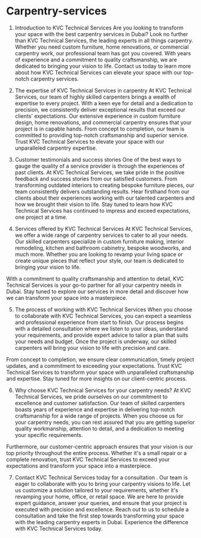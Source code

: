 # Carpentry-services
1. Introduction to KVC Technical Services
Are you looking to transform your space with the best carpentry services in Dubai? Look no further than KVC Technical Services, the leading experts in all things carpentry. Whether you need custom furniture, home renovations, or commercial carpentry work, our professional team has got you covered. With years of experience and a commitment to quality craftsmanship, we are dedicated to bringing your vision to life. Contact us today to learn more about how KVC Technical Services can elevate your space with our top-notch carpentry services.

2. The expertise of KVC Technical Services in carpentry
At KVC Technical Services, our team of highly skilled carpenters brings a wealth of expertise to every project. With a keen eye for detail and a dedication to precision, we consistently deliver exceptional results that exceed our clients' expectations. Our extensive experience in custom furniture design, home renovations, and commercial carpentry ensures that your project is in capable hands. From concept to completion, our team is committed to providing top-notch craftsmanship and superior service. Trust KVC Technical Services to elevate your space with our unparalleled carpentry expertise.

3. Customer testimonials and success stories
One of the best ways to gauge the quality of a service provider is through the experiences of past clients. At KVC Technical Services, we take pride in the positive feedback and success stories from our satisfied customers. From transforming outdated interiors to creating bespoke furniture pieces, our team consistently delivers outstanding results. Hear firsthand from our clients about their experiences working with our talented carpenters and how we brought their vision to life. Stay tuned to learn how KVC Technical Services has continued to impress and exceed expectations, one project at a time.

4. Services offered by KVC Technical Services
At KVC Technical Services, we offer a wide range of carpentry services to cater to all your needs. Our skilled carpenters specialize in custom furniture making, interior remodeling, kitchen and bathroom cabinetry, bespoke woodworks, and much more. Whether you are looking to revamp your living space or create unique pieces that reflect your style, our team is dedicated to bringing your vision to life.

With a commitment to quality craftsmanship and attention to detail, KVC Technical Services is your go-to partner for all your carpentry needs in Dubai. Stay tuned to explore our services in more detail and discover how we can transform your space into a masterpiece.

5. The process of working with KVC Technical Services
When you choose to collaborate with KVC Technical Services, you can expect a seamless and professional experience from start to finish. Our process begins with a detailed consultation where we listen to your ideas, understand your requirements, and provide expert advice to tailor a plan that suits your needs and budget. Once the project is underway, our skilled carpenters will bring your vision to life with precision and care.

From concept to completion, we ensure clear communication, timely project updates, and a commitment to exceeding your expectations. Trust KVC Technical Services to transform your space with unparalleled craftsmanship and expertise. Stay tuned for more insights on our client-centric process.

6. Why choose KVC Technical Services for your carpentry needs?
At KVC Technical Services, we pride ourselves on our commitment to excellence and customer satisfaction. Our team of skilled carpenters boasts years of experience and expertise in delivering top-notch craftsmanship for a wide range of projects. When you choose us for your carpentry needs, you can rest assured that you are getting superior quality workmanship, attention to detail, and a dedication to meeting your specific requirements.

Furthermore, our customer-centric approach ensures that your vision is our top priority throughout the entire process. Whether it's a small repair or a complete renovation, trust KVC Technical Services to exceed your expectations and transform your space into a masterpiece.

7. Contact KVC Technical Services today for a consultation
. Our team is eager to collaborate with you to bring your carpentry visions to life. Let us customize a solution tailored to your requirements, whether it's revamping your home, office, or retail space. We are here to provide expert guidance, answer your queries, and ensure that your project is executed with precision and excellence. Reach out to us to schedule a consultation and take the first step towards transforming your space with the leading carpentry experts in Dubai. Experience the difference with KVC Technical Services today.



